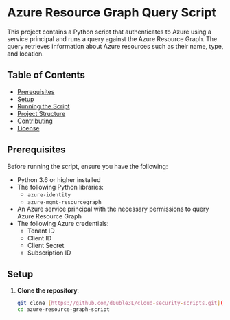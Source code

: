 # Azure Resource Graph Query Script

This project contains a Python script that authenticates to Azure using a service principal and runs a query against the Azure Resource Graph. The query retrieves information about Azure resources such as their name, type, and location.

## Table of Contents

- [Prerequisites](#prerequisites)
- [Setup](#setup)
- [Running the Script](#running-the-script)
- [Project Structure](#project-structure)
- [Contributing](#contributing)
- [License](#license)

## Prerequisites

Before running the script, ensure you have the following:

- Python 3.6 or higher installed
- The following Python libraries:
  - `azure-identity`
  - `azure-mgmt-resourcegraph`
- An Azure service principal with the necessary permissions to query Azure Resource Graph
- The following Azure credentials:
  - Tenant ID
  - Client ID
  - Client Secret
  - Subscription ID

## Setup

1. **Clone the repository**:
   ```bash
   git clone [https://github.com/d0uble3L/cloud-security-scripts.git](https://github.com/d0uble3L/cloud-security-scripts.git)
   cd azure-resource-graph-script
